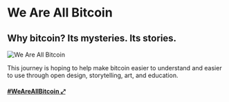 <h1>We Are All Bitcoin</h1>
<h2>Why bitcoin? Its mysteries. Its stories.</h2>
<img src="https://alexaaker.com/images/bitcoin/we-are-all-bitcoin/we-are-all-bitcoin.png" alt="We Are All Bitcoin" title="We Are All Bitcoin"/>
<p>This journey is hoping to help make bitcoin easier to understand and easier to use through open design, storytelling, art, and education.</p>

<h4><a href="https://alexaaker.com/open-doors/we-are-all-bitcoin/index.html" title="We Are All Bitcoin" alt="We Are All Bitcoin">#WeAreAllBitcoin &#10530;</a></h4>
